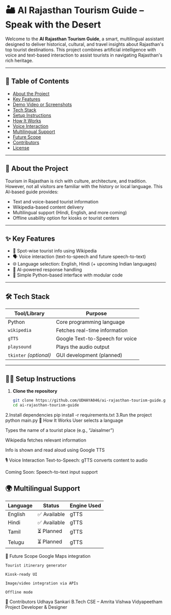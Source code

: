 # 🏜️ AI Rajasthan Tourism Guide – Speak with the Desert

Welcome to the **AI Rajasthan Tourism Guide**, a smart, multilingual assistant designed to deliver historical, cultural, and travel insights about Rajasthan's top tourist destinations. This project combines artificial intelligence with voice and text-based interaction to assist tourists in navigating Rajasthan's rich heritage.

---

## 📌 Table of Contents
- [About the Project](#-about-the-project)
- [Key Features](#-key-features)
- [Demo Video or Screenshots](#-demo)
- [Tech Stack](#-tech-stack)
- [Setup Instructions](#-setup-instructions)
- [How It Works](#-how-it-works)
- [Voice Interaction](#-voice-interaction)
- [Multilingual Support](#-multilingual-support)
- [Future Scope](#-future-scope)
- [Contributors](#-contributors)
- [License](#-license)

---

## 🧭 About the Project

Tourism in Rajasthan is rich with culture, architecture, and tradition. However, not all visitors are familiar with the history or local language. This AI-based guide provides:

- Text and voice-based tourist information
- Wikipedia-based content delivery
- Multilingual support (Hindi, English, and more coming)
- Offline usability option for kiosks or tourist centers

---

## ✨ Key Features

- 🏯 Spot-wise tourist info using Wikipedia
- 🗣️ Voice interaction (text-to-speech and future speech-to-text)
- 🌐 Language selection: English, Hindi (+ upcoming Indian languages)
- 🧠 AI-powered response handling
- 🎯 Simple Python-based interface with modular code

---

## 🛠️ Tech Stack

| Tool/Library           | Purpose                            |
|------------------------|------------------------------------|
| Python                 | Core programming language          |
| `wikipedia`            | Fetches real-time information      |
| `gTTS`                 | Google Text-to-Speech for voice    |
| `playsound`            | Plays the audio output             |
| `tkinter` *(optional)* | GUI development (planned)          |

---

## 🧑‍💻 Setup Instructions

1. **Clone the repository**
   ```bash
   git clone https://github.com/UDHAYA046/ai-rajasthan-tourism-guide.git
   cd ai-rajasthan-tourism-guide
2.Install dependencies
    pip install -r requirements.txt
3.Run the project
    python main.py
🔄 How It Works
User selects a language

Types the name of a tourist place (e.g., “Jaisalmer”)

Wikipedia fetches relevant information

Info is shown and read aloud using Google TTS

🎙️ Voice Interaction
Text-to-Speech: gTTS converts content to audio

Coming Soon: Speech-to-text input support

## 🌍 Multilingual Support

| Language | Status         | Engine Used |
|----------|----------------|-------------|
| English  | ✅ Available  | gTTS         |
| Hindi    | ✅ Available  | gTTS         |
| Tamil    | ⏳ Planned    | gTTS         |
| Telugu   | ⏳ Planned    | gTTS         |


🚀 Future Scope
    Google Maps integration
    
    Tourist itinerary generator
    
    Kiosk-ready UI
    
    Image/video integration via APIs
    
    Offline mode

👥 Contributors
Udhaya Sankari
B.Tech CSE – Amrita Vishwa Vidyapeetham
Project Developer & Designer



